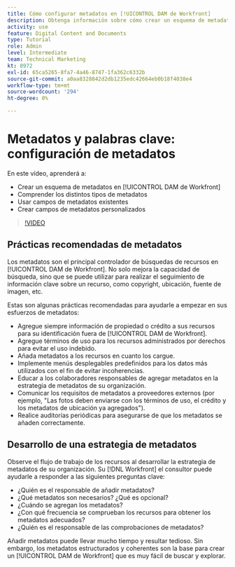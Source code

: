```yaml
---
title: Cómo configurar metadatos en [!UICONTROL DAM de Workfront]
description: Obtenga información sobre cómo crear un esquema de metadatos, comprender los distintos tipos de metadatos, utilizar campos de metadatos existentes y mucho más en [!UICONTROL DAM de Workfront].
activity: use
feature: Digital Content and Documents
type: Tutorial
role: Admin
level: Intermediate
team: Technical Marketing
kt: 8972
exl-id: 65ca5265-8fa7-4a46-8747-1fa362c6332b
source-git-commit: a0aa8328842d2db1235edc42664eb0b18f4038e4
workflow-type: tm+mt
source-wordcount: '294'
ht-degree: 0%

---
```


# Metadatos y palabras clave: configuración de metadatos

En este vídeo, aprenderá a:

* Crear un esquema de metadatos en [!UICONTROL DAM de Workfront]
* Comprender los distintos tipos de metadatos
* Usar campos de metadatos existentes
* Crear campos de metadatos personalizados

>[!VIDEO](https://video.tv.adobe.com/v/335235/?quality=12)

## Prácticas recomendadas de metadatos

Los metadatos son el principal controlador de búsquedas de recursos en [!UICONTROL DAM de Workfront]. No solo mejora la capacidad de búsqueda, sino que se puede utilizar para realizar el seguimiento de información clave sobre un recurso, como copyright, ubicación, fuente de imagen, etc.

Estas son algunas prácticas recomendadas para ayudarle a empezar en sus esfuerzos de metadatos:

* Agregue siempre información de propiedad o crédito a sus recursos para su identificación fuera de [!UICONTROL DAM de Workfront].
* Agregue términos de uso para los recursos administrados por derechos para evitar el uso indebido.
* Añada metadatos a los recursos en cuanto los cargue.
* Implemente menús desplegables predefinidos para los datos más utilizados con el fin de evitar incoherencias.
* Educar a los colaboradores responsables de agregar metadatos en la estrategia de metadatos de su organización.
* Comunicar los requisitos de metadatos a proveedores externos (por ejemplo, &quot;Las fotos deben enviarse con los términos de uso, el crédito y los metadatos de ubicación ya agregados&quot;).
* Realice auditorías periódicas para asegurarse de que los metadatos se añaden correctamente.

## Desarrollo de una estrategia de metadatos

Observe el flujo de trabajo de los recursos al desarrollar la estrategia de metadatos de su organización. Su [!DNL Workfront] el consultor puede ayudarle a responder a las siguientes preguntas clave:

* ¿Quién es el responsable de añadir metadatos?
* ¿Qué metadatos son necesarios? ¿Qué es opcional?
* ¿Cuándo se agregan los metadatos?
* ¿Con qué frecuencia se comprueban los recursos para obtener los metadatos adecuados?
* ¿Quién es el responsable de las comprobaciones de metadatos?

Añadir metadatos puede llevar mucho tiempo y resultar tedioso. Sin embargo, los metadatos estructurados y coherentes son la base para crear un [!UICONTROL DAM de Workfront] que es muy fácil de buscar y explorar.

